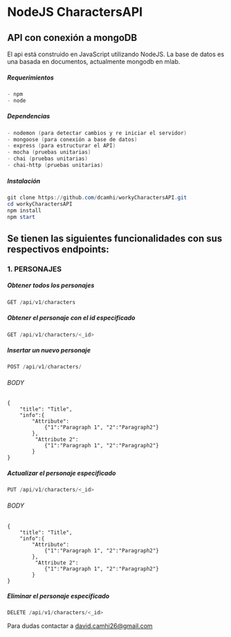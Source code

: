 # NodeJS CharactersAPI


## API con conexión a mongoDB 

El api está construido en JavaScript utilizando NodeJS. La base de datos es una basada en documentos, actualmente mongodb en mlab.

##### Requerimientos

```powershell
- npm
- node
```

##### Dependencias

```powershell
- nodemon (para detectar cambios y re iniciar el servidor)
- mongoose (para conexión a base de datos)
- express (para estructurar el API)
- mocha (pruebas unitarias)
- chai (pruebas unitarias)
- chai-http (pruebas unitarias)
```

##### Instalación

```powershell
git clone https://github.com/dcamhi/workyCharactersAPI.git
cd workyCharactersAPI
npm install
npm start
```

## Se tienen las siguientes funcionalidades con sus respectivos endpoints:

### 1. PERSONAJES

##### Obtener todos los personajes

```powershell
GET /api/v1/characters
```

##### Obtener el personaje con el id especificado

```powershell
GET /api/v1/characters/<_id>
```

##### Insertar un nuevo personaje

```powershell
POST /api/v1/characters/ 
```
###### BODY
```
{
    "title": "Title",
    "info":{
        "Attribute":
            {"1":"Paragraph 1", "2":"Paragraph2"}
        },
         "Attribute 2":
            {"1":"Paragraph 1", "2":"Paragraph2"}
        }
}
```

##### Actualizar el personaje especificado

```powershell
PUT /api/v1/characters/<_id> 
```
###### BODY
```
{
    "title": "Title",
    "info":{
        "Attribute":
            {"1":"Paragraph 1", "2":"Paragraph2"}
        },
         "Attribute 2":
            {"1":"Paragraph 1", "2":"Paragraph2"}
        }
}
```


##### Eliminar el personaje especificado

```powershell
DELETE /api/v1/characters/<_id>
```

Para dudas contactar a [david.camhi26@gmail.com](mailto:david.camhi26@gmail.com)
